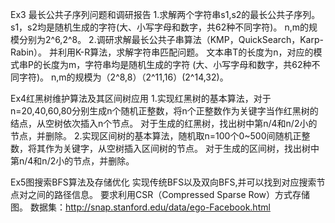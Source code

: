Ex3 最长公共子序列问题和调研报告
1.求解两个字符串s1,s2的最长公共子序列。 s1，s2均是随机生成的字符(大、小写字母和数字，共62种不同字符)。
n,m的规模分别为2^6,2^8。
2.调研求解最长公共子串算法（KMP，QuickSearch，Karp-Rabin）。
并利用K-R算法，求解字符串匹配问题。
文本串T的长度为n，对应的模式串P的长度为m，字符串均是随机生成的字符 (大、小写字母和数字，共62种不同字符)。
n,m的规模为（2^8,8）（2^11,16）(2^14,32)。

Ex4红黑树维护算法及其区间树应用
1.实现红黑树的基本算法，对于n=20,40,60,80分别生成n个随机正整数，将n个正整数作为关键字当作红黑树的结点，从空树依次插入n个节点。
对于生成的红黑树，找出树中第n/4和n/2小的节点，并删除。
2.实现区间树的基本算法，随机取n=100个0~500间随机正整数，将其作为关键字，从空树插入区间树的节点。
对于生成的区间树，找出树中第n/4和n/2小的节点，并删除。

Ex5图搜索BFS算法及存储优化
实现传统BFS以及双向BFS,并可以找到对应搜索节点对之间的路径信息。
要求利用CSR（Compressed Sparse Row）方式存储图。
数据集：http://snap.stanford.edu/data/ego-Facebook.html
